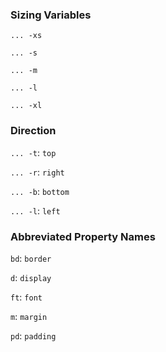 ### Sizing Variables

`... -xs`

`... -s`

`... -m`

`... -l`

`... -xl`

### Direction

`... -t`: `top`

`... -r`: `right`

`... -b`: `bottom`

`... -l`: `left`

### Abbreviated Property Names

`bd`: `border`

`d`: `display`

`ft`: `font`

`m`: `margin`

`pd`: `padding`
